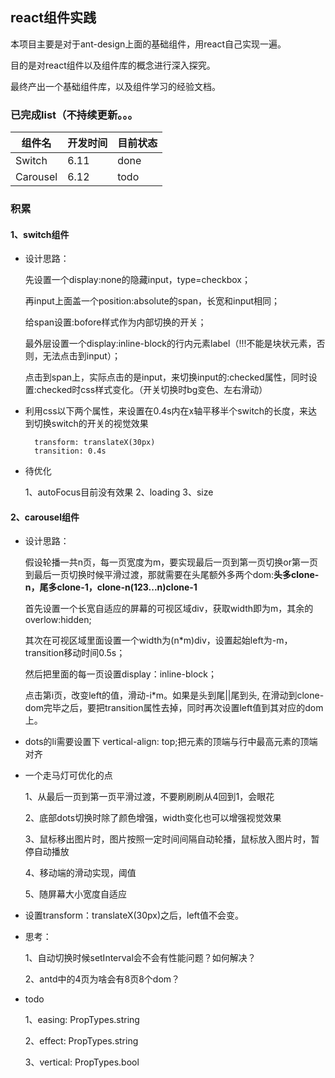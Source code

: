 ## react组件实践

本项目主要是对于ant-design上面的基础组件，用react自己实现一遍。

目的是对react组件以及组件库的概念进行深入探究。

最终产出一个基础组件库，以及组件学习的经验文档。

### 已完成list（不持续更新。。。

|组件名|开发时间|目前状态|
|--|--|--|
|Switch|6.11|done|
|Carousel|6.12|todo|

### 积累

#### 1、switch组件

* 设计思路：

    先设置一个display:none的隐藏input，type=checkbox；

    再input上面盖一个position:absolute的span，长宽和input相同；
    
    给span设置:bofore样式作为内部切换的开关；
    
    最外层设置一个display:inline-block的行内元素label（!!!不能是块状元素，否则，无法点击到input）；
    
    点击到span上，实际点击的是input，来切换input的:checked属性，同时设置:checked时css样式变化。（开关切换时bg变色、左右滑动）

* 利用css以下两个属性，来设置在0.4s内在x轴平移半个switch的长度，来达到切换switch的开关的视觉效果
    
        transform: translateX(30px)
        transition: 0.4s

* 待优化

    1、autoFocus目前没有效果
    2、loading
    3、size


#### 2、carousel组件

* 设计思路：

    假设轮播一共n页，每一页宽度为m，要实现最后一页到第一页切换or第一页到最后一页切换时候平滑过渡，那就需要在头尾额外多两个dom:**头多clone-n，尾多clone-1，clone-n(123...n)clone-1**

    首先设置一个长宽自适应的屏幕的可视区域div，获取width即为m，其余的overlow:hidden;

    其次在可视区域里面设置一个width为(n*m)div，设置起始left为-m，transition移动时间0.5s；

    然后把里面的每一页设置display：inline-block；

    点击第i页，改变left的值，滑动-i*m。如果是头到尾||尾到头, 在滑动到clone-dom完毕之后，要把transition属性去掉，同时再次设置left值到其对应的dom上。


* dots的li需要设置下 vertical-align: top;把元素的顶端与行中最高元素的顶端对齐

* 一个走马灯可优化的点

    1、从最后一页到第一页平滑过渡，不要刷刷刷从4回到1，会眼花

    2、底部dots切换时除了颜色增强，width变化也可以增强视觉效果

    3、鼠标移出图片时，图片按照一定时间间隔自动轮播，鼠标放入图片时，暂停自动播放

    4、移动端的滑动实现，阈值

    5、随屏幕大小宽度自适应

* 设置transform：translateX(30px)之后，left值不会变。

* 思考：

    1、自动切换时候setInterval会不会有性能问题？如何解决？

    2、antd中的4页为啥会有8页8个dom？

* todo

    1、easing: PropTypes.string
   
    2、effect: PropTypes.string

    3、vertical: PropTypes.bool








